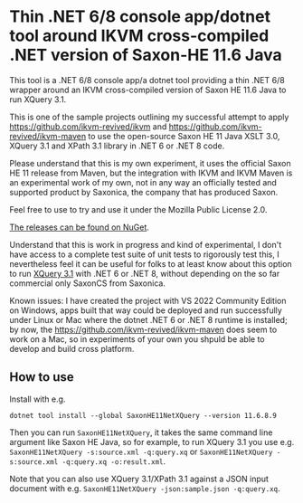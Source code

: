 ﻿# Thin .NET 6/8 console app/dotnet tool around IKVM cross-compiled .NET version of Saxon-HE 11.6 Java
This tool is a .NET 6/8 console app/a dotnet tool providing a thin .NET 6/8 wrapper around an IKVM cross-compiled version of Saxon HE 11.6 Java to run XQuery 3.1.

This is one of the sample projects outlining my successful attempt to apply https://github.com/ikvm-revived/ikvm and
https://github.com/ikvm-revived/ikvm-maven to use the open-source Saxon HE 11 Java XSLT 3.0, XQuery 3.1 and XPath 3.1 library in .NET 6 or .NET 8 code.

Please understand that this is my own experiment, it uses the official Saxon HE 11 release from Maven, but the integration with IKVM and IKVM Maven is an experimental work of my own, not in any way an officially tested and supported product by Saxonica, the company that has produced Saxon.

Feel free to use to try and use it under the Mozilla Public License 2.0. 

[The releases can be found on NuGet](https://www.nuget.org/packages/SaxonHE11NetXQuery/).

Understand that this is work in progress and kind of experimental, I don't have access to a complete test suite of unit tests to rigorously test this, I nevertheless feel it can be useful for folks to at least know about this option to run [XQuery 3.1](https://www.w3.org/TR/xquery-31/) with .NET 6 or .NET 8, without depending on the so far commercial only SaxonCS from Saxonica.

Known issues: I have created the project with VS 2022 Community Edition on Windows, apps built that way could be deployed and run successfully under Linux or Mac where the dotnet .NET 6 or .NET 8 runtime is installed; by now, the https://github.com/ikvm-revived/ikvm-maven does seem to work on a Mac, so in experiments of your own you shpuld be able to develop and build cross platform.

## How to use
Install with e.g. 
```
dotnet tool install --global SaxonHE11NetXQuery --version 11.6.8.9
```

Then you can run `SaxonHE11NetXQuery`, it takes the same command line argument like Saxon HE Java, so for example, to run XQuery 3.1 you use e.g. `SaxonHE11NetXQuery -s:source.xml -q:query.xq` or `SaxonHE11NetXQuery -s:source.xml -q:query.xq -o:result.xml`.

Note that you can also use XQuery 3.1/XPath 3.1 against a JSON input document with e.g. `SaxonHE11NetXQuery -json:sample.json -q:query.xq`.